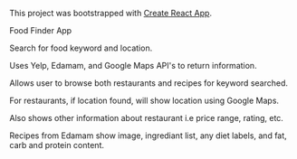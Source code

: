 This project was bootstrapped with [Create React App](https://github.com/facebook/create-react-app).

Food Finder App

Search for food keyword and location.

Uses Yelp, Edamam, and Google Maps API's to return information.

Allows user to browse both restaurants and recipes for keyword searched.

For restaurants, if location found, will show location using Google Maps. 

Also shows other information about restaurant i.e price range, rating, etc.

Recipes from Edamam show image, ingrediant list, any diet labels, and fat, carb and protein content.
